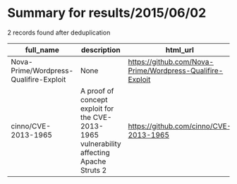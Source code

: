
# Summary for results/2015/06/02
    
2 records found after deduplication

| full_name | description | html_url | matched_list | matched_count | pushed_at | size | stargazers_count | language | forks_count | vul_ids |
|----------------------------------------|------------------------------------------------------------------------------------------|-----------------------------------------------------------|----------------------|-----------------|---------------------------|--------|--------------------|------------|---------------|-------------------|
| Nova-Prime/Wordpress-Qualifire-Exploit | None | https://github.com/Nova-Prime/Wordpress-Qualifire-Exploit | ['exploit'] | 1 | 2015-06-02 10:36:20+00:00 | 160 | 1 | HTML | 0 | [] |
| cinno/CVE-2013-1965 | A proof of concept exploit for the CVE-2013-1965 vulnerability affecting Apache Struts 2 | https://github.com/cinno/CVE-2013-1965 | ['cve-2', 'exploit'] | 2 | 2015-06-02 22:28:11+00:00 | 60 | 0 | Perl | 1 | ['CVE-2013-1965'] |
